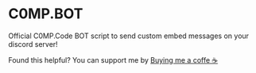 # C0MP.BOT
Official C0MP.Code BOT script to send custom embed messages on your discord server!

Found this helpful? You can support me by [Buying me a coffe ☕ ](https://www.buymeacoffee.com/samukasamp)

